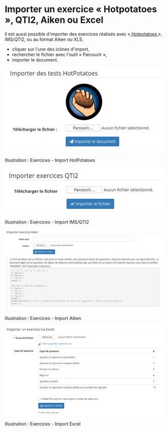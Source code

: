# Importer un exercice « Hotpotatoes », QTI2, Aiken ou Excel

Il est aussi possible d'importer des exercices réalisés avec «[ Hotpotatoes ](http://ecolestjeanb.free.fr/hot_potatoes/)», IMS/QTI2, ou au format Aiken ou XLS.

* cliquer sur l'une des icônes d'import,
* rechercher le fichier avec l'outil « Parcourir »,
* importer le document.

![](../../.gitbook/assets/import-hotpotatoes.png)

Illustration : Exercices - Import HotPotatoes

![](../../.gitbook/assets/importer-qti.png)

Illustration : Exercices - Import IMS/QTI2

![](../../.gitbook/assets/importer-aiken.png)

Illustration : Exercices - Import Aiken

![](../../.gitbook/assets/quiz-import-excel.png)

Illustration : Exercices - Import Excel

